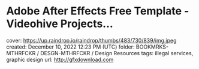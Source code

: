 # Adobe After Effects&nbsp;Free&nbsp;Template - Videohive Projects...

cover: https://up.raindrop.io/raindrop/thumbs/483/730/839/img.jpeg
created: December 10, 2022 12:23 PM (UTC)
folder: BOOKMRKS-MTHRFCKR / DESGN-MTHRFCKR / Design Resources
tags: illegal services, graphic design
url: http://gfxdownload.com